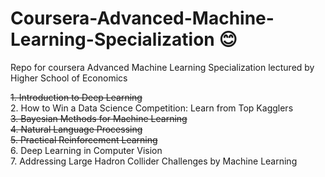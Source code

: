 # Coursera-Advanced-Machine-Learning-Specialization :blush:
Repo for coursera Advanced Machine Learning Specialization lectured by Higher School of Economics

~~1. Introduction to Deep Learning~~ <br>
2. How to Win a Data Science Competition: Learn from Top Kagglers <br>
~~3. Bayesian Methods for Machine Learning~~ <br>
~~4. Natural Language Processing~~ <br>
~~5. Practical Reinforcement Learning~~ <br>
6. Deep Learning in Computer Vision <br>
7. Addressing Large Hadron Collider Challenges by Machine Learning <br>
